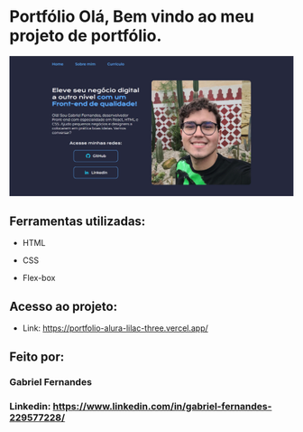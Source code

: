 # Portfólio Olá, Bem vindo ao meu projeto de portfólio.

![image](https://github.com/gabmfernandes/portfolio-alura/blob/main/imagens/projeto-foto.png)

## Ferramentas utilizadas:

* HTML

* CSS

* Flex-box

## Acesso ao projeto:

* Link: https://portfolio-alura-lilac-three.vercel.app/

## Feito por:

### Gabriel Fernandes

### Linkedin: https://www.linkedin.com/in/gabriel-fernandes-229577228/

